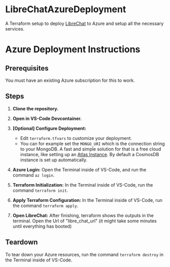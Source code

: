 # LibreChatAzureDeployment
A Terraform setup to deploy [LibreChat](https://github.com/shortpoet/LibreChat) to Azure and setup all the necessary services.

# Azure Deployment Instructions

## Prerequisites

You must have an existing Azure subscription for this to work.

## Steps

1. **Clone the repository.**
   
2. **Open in VS-Code Devcontainer.**

3. **[Optional] Configure Deployment:**
    * Edit `terraform.tfvars` to customize your deployment. 
    * You can for example set the `MONGO_URI` which is the connection string to your MongoDB. A fast and simple solution for that is a free cloud instance, like setting up an [Atlas Instance](https://github.com/shortpoet/LibreChat/blob/main/docs/install/mongodb.md). By default a CosmosDB instance is set up automatically.

4. **Azure Login:** Open the Terminal inside of VS-Code, and run the command `az login`.

5. **Terraform Initialization:** In the Terminal inside of VS-Code, run the command `terraform init`.

6. **Apply Terraform Configuration:** In the Terminal inside of VS-Code, run the command `terraform apply`.

7. **Open LibreChat:** After finishing, terraform shows the outputs in the terminal. Open the Url of "libre_chat_url" (it might take some minutes until everything has booted)
## Teardown

To tear down your Azure resources, run the command `terraform destroy` in the Terminal inside of VS-Code.
